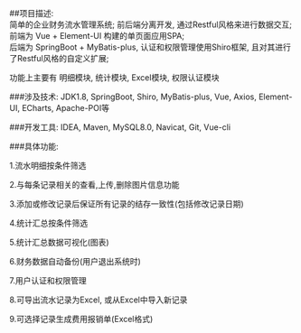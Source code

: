
##项目描述:          
简单的企业财务流水管理系统; 前后端分离开发, 通过Restful风格来进行数据交互;  
前端为 Vue + Element-UI 构建的单页面应用SPA;  
后端为 SpringBoot + MyBatis-plus, 认证和权限管理使用Shiro框架, 且对其进行了Restful风格的自定义扩展;  

功能上主要有 明细模块, 统计模块, Excel模块, 权限认证模块

###涉及技术: 
JDK1.8, SpringBoot, Shiro, MyBatis-plus, Vue, Axios, Element-UI, ECharts, Apache-POI等

###开发工具: 
IDEA, Maven, MySQL8.0, Navicat, Git, Vue-cli

###具体功能:

1.流水明细按条件筛选

2.与每条记录相关的查看,上传,删除图片信息功能

3.添加或修改记录后保证所有记录的结存一致性(包括修改记录日期)

4.统计汇总按条件筛选

5.统计汇总数据可视化(图表)

6.财务数据自动备份(用户退出系统时)

7.用户认证和权限管理

8.可导出流水记录为Excel, 或从Excel中导入新记录

9.可选择记录生成费用报销单(Excel格式)
